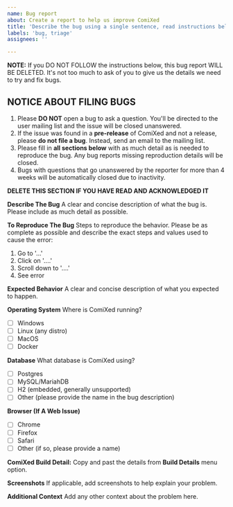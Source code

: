 ```yaml
---
name: Bug report
about: Create a report to help us improve ComiXed
title: 'Describe the bug using a single sentence, read instructions below'
labels: 'bug, triage'
assignees: ''

---
```


**NOTE:** If you DO NOT FOLLOW the instructions below, this bug report WILL BE DELETED. It's not too much to ask
of you to give us the details we need to try and fix bugs.

## NOTICE ABOUT FILING BUGS
1. Please **DO NOT** open a bug to ask a question. You'll be directed to the user mailing list and the issue will be closed unanswered. 
2. If the issue was found in a **pre-release** of ComiXed and not a release, please **do not file a bug**. Instead, send an email to the mailing list. 
3. Please fill in **all sections below** with as much detail as is needed to reproduce the bug. Any bug reports missing reproduction details will be closed.
4. Bugs with questions that go unanswered by the reporter for more than 4 weeks will be automatically closed due to inactivity.

**DELETE THIS SECTION IF YOU HAVE READ AND ACKNOWLEDGED IT**

**Describe The Bug**
A clear and concise description of what the bug is. Please include as much detail as possible.

**To Reproduce The Bug**
Steps to reproduce the behavior. Please be as complete as possible and describe the exact steps and values used to cause the error:
1. Go to '...'
1. Click on '....'
1. Scroll down to '....'
1. See error

**Expected Behavior**
A clear and concise description of what you expected to happen.

**Operating System**
Where is ComiXed running?

 - [ ] Windows
 - [ ] Linux (any distro)
 - [ ] MacOS
 - [ ] Docker

**Database**
What database is ComiXed using?
 - [ ] Postgres
 - [ ] MySQL/MariahDB
 - [ ] H2 (embedded, generally unsupported)
 - [ ] Other (please provide the name in the bug description)

**Browser (If A Web Issue)**
 - [ ] Chrome
 - [ ] Firefox
 - [ ] Safari
 - [ ] Other (if so, please provide a name)

**ComiXed Build Detail:**
Copy and past the details from **Build Details** menu option.

**Screenshots**
If applicable, add screenshots to help explain your problem.

**Additional Context**
Add any other context about the problem here.
